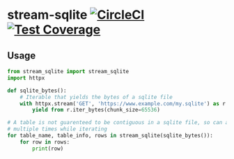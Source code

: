 # stream-sqlite [![CircleCI](https://circleci.com/gh/uktrade/stream-sqlite.svg?style=shield)](https://circleci.com/gh/uktrade/stream-sqlite) [![Test Coverage](https://api.codeclimate.com/v1/badges/b665c7634e8194fe6878/test_coverage)](https://codeclimate.com/github/uktrade/stream-sqlite/test_coverage)


## Usage

```python
from stream_sqlite import stream_sqlite
import httpx

def sqlite_bytes():
    # Iterable that yields the bytes of a sqlite file
    with httpx.stream('GET', 'https://www.example.com/my.sqlite') as r:
        yield from r.iter_bytes(chunk_size=65536)

# A table is not guarenteed to be contiguous in a sqlite file, so can appear
# multiple times while iterating
for table_name, table_info, rows in stream_sqlite(sqlite_bytes()):
    for row in rows:
        print(row)
```

